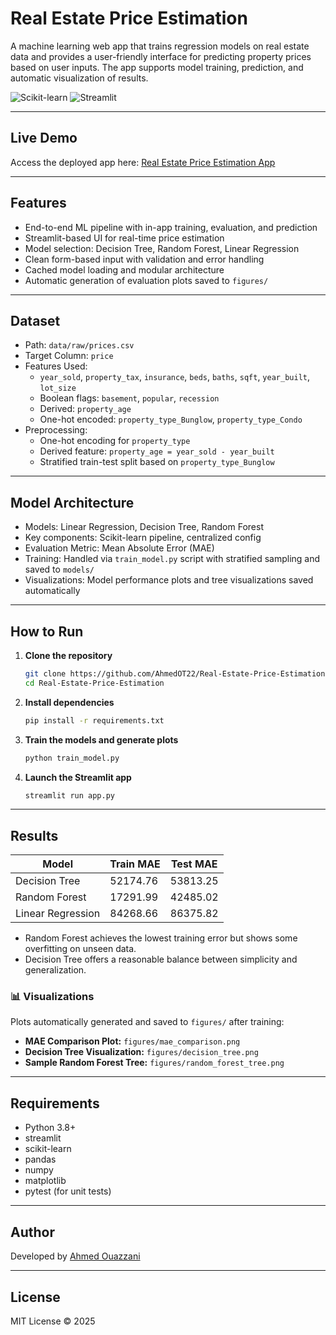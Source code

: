 # Real Estate Price Estimation

A machine learning web app that trains regression models on real estate data and provides a user-friendly interface for predicting property prices based on user inputs. The app supports model training, prediction, and automatic visualization of results.

![Scikit-learn](https://img.shields.io/badge/framework-scikit--learn-blue)
![Streamlit](https://img.shields.io/badge/ui-streamlit-orange)

---

## Live Demo
Access the deployed app here: [Real Estate Price Estimation App](https://real-estate-price-estimation-utm6wfs9dykdimegfmmwrw.streamlit.app/)

---

## Features
- End-to-end ML pipeline with in-app training, evaluation, and prediction
- Streamlit-based UI for real-time price estimation
- Model selection: Decision Tree, Random Forest, Linear Regression
- Clean form-based input with validation and error handling
- Cached model loading and modular architecture
- Automatic generation of evaluation plots saved to `figures/`

---

## Dataset
- Path: `data/raw/prices.csv`
- Target Column: `price`
- Features Used:
  - `year_sold`, `property_tax`, `insurance`, `beds`, `baths`, `sqft`, `year_built`, `lot_size`
  - Boolean flags: `basement`, `popular`, `recession`
  - Derived: `property_age`
  - One-hot encoded: `property_type_Bunglow`, `property_type_Condo`
- Preprocessing:
  - One-hot encoding for `property_type`
  - Derived feature: `property_age = year_sold - year_built`
  - Stratified train-test split based on `property_type_Bunglow`

---

## Model Architecture
- Models: Linear Regression, Decision Tree, Random Forest
- Key components: Scikit-learn pipeline, centralized config
- Evaluation Metric: Mean Absolute Error (MAE)
- Training: Handled via `train_model.py` script with stratified sampling and saved to `models/`
- Visualizations: Model performance plots and tree visualizations saved automatically

---

## How to Run

1. **Clone the repository**
   ```bash
   git clone https://github.com/AhmedOT22/Real-Estate-Price-Estimation.git
   cd Real-Estate-Price-Estimation
   ```

2. **Install dependencies**
   ```bash
   pip install -r requirements.txt
   ```

3. **Train the models and generate plots**
   ```bash
   python train_model.py
   ```

4. **Launch the Streamlit app**
   ```bash
   streamlit run app.py
   ```

---

## Results

| Model               | Train MAE    | Test MAE     |
|---------------------|--------------|--------------|
| Decision Tree       | 52174.76     | 53813.25     |
| Random Forest       | 17291.99     | 42485.02     |
| Linear Regression   | 84268.66     | 86375.82   |

- Random Forest achieves the lowest training error but shows some overfitting on unseen data.
- Decision Tree offers a reasonable balance between simplicity and generalization.

### 📊 Visualizations
Plots automatically generated and saved to `figures/` after training:

- **MAE Comparison Plot:** `figures/mae_comparison.png`
- **Decision Tree Visualization:** `figures/decision_tree.png`
- **Sample Random Forest Tree:** `figures/random_forest_tree.png`

---

## Requirements
- Python 3.8+
- streamlit
- scikit-learn
- pandas
- numpy
- matplotlib
- pytest (for unit tests)

---

## Author
Developed by [Ahmed Ouazzani](https://github.com/AhmedOT22)

---

## License
MIT License © 2025
